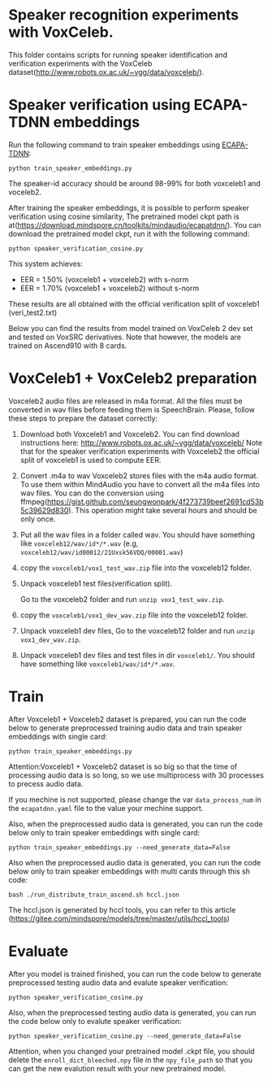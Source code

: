 # Speaker recognition experiments with VoxCeleb.
This folder contains scripts for running speaker identification and verification experiments with the VoxCeleb dataset(http://www.robots.ox.ac.uk/~vgg/data/voxceleb/).

# Speaker verification using ECAPA-TDNN embeddings
Run the following command to train speaker embeddings using [ECAPA-TDNN](https://arxiv.org/abs/2005.07143):

`python train_speaker_embeddings.py`

The speaker-id accuracy should be around 98-99% for both voxceleb1 and voceleb2.

After training the speaker embeddings, it is possible to perform speaker verification using cosine similarity, The pretrained model ckpt path is at(https://download.mindspore.cn/toolkits/mindaudio/ecapatdnn/). You can download the pretrained model ckpt, run it with the following command:

`python speaker_verification_cosine.py`

This system achieves:
- EER = 1.50% (voxceleb1 + voxceleb2) with s-norm
- EER = 1.70% (voxceleb1 + voxceleb2) without s-norm

These results are all obtained with the official verification split of voxceleb1 (veri\_test2.txt)

Below you can find the results from model trained on VoxCeleb 2 dev set and tested on VoxSRC derivatives. Note that however, the models are trained on Ascend910 with 8 cards.

# VoxCeleb1 + VoxCeleb2 preparation
Voxceleb2 audio files are released in m4a format. All the files must be converted in wav files before
feeding them is SpeechBrain. Please, follow these steps to prepare the dataset correctly:

1. Download both Voxceleb1 and Voxceleb2.
You can find download instructions here: http://www.robots.ox.ac.uk/~vgg/data/voxceleb/
Note that for the speaker verification experiments with Voxceleb2 the official split of voxceleb1 is used to compute EER.

2. Convert .m4a to wav
Voxceleb2 stores files with the m4a audio format. To use them within MindAudio you have to convert all the m4a files into wav files.
You can do the conversion using ffmpeg(https://gist.github.com/seungwonpark/4f273739beef2691cd53b5c39629d830). This operation might take several hours and should be only once.

2. Put all the wav files in a folder called wav. You should have something like `voxceleb12/wav/id*/*.wav` (e.g, `voxceleb12/wav/id00012/21Uxsk56VDQ/00001.wav`)

3. copy the `voxceleb1/vox1_test_wav.zip` file into the voxceleb12 folder.

4. Unpack voxceleb1 test files(verification split).

   Go to the voxceleb2 folder and run `unzip vox1_test_wav.zip`.

5. copy the `voxceleb1/vox1_dev_wav.zip` file into the voxceleb12 folder.

6. Unpack voxceleb1 dev files, Go to the voxceleb12 folder and run `unzip vox1_dev_wav.zip`.

7. Unpack voxceleb1 dev files and test files in dir `voxceleb1/`. You should have something like `voxceleb1/wav/id*/*.wav`.

# Train
After Voxceleb1 + Voxceleb2 dataset is prepared, you can run the code below to generate preprocessed training audio data and train speaker embeddings with single card:

`python train_speaker_embeddings.py`

Attention:Voxceleb1 + Voxceleb2 dataset is so big so that the time of processing audio data is so long, so we use multiprocess with 30 processes to precess audio data.

If you mechine is not supported, please change the var `data_process_num` in the `ecapatdnn.yaml` file to the value your mechine support.

Also, when the preprocessed audio data is generated, you can run the code below only to train speaker embeddings with single card:

`python train_speaker_embeddings.py --need_generate_data=False`

Also when the preprocessed audio data is generated, you can run the code below only to train speaker embeddings with multi cards through this sh code:

`bash ./run_distribute_train_ascend.sh hccl.json`

The hccl.json is generated by hccl tools, you can refer to this article (https://gitee.com/mindspore/models/tree/master/utils/hccl_tools)

# Evaluate
After you model is trained finished,  you can run the code below to generate preprocessed testing audio data and evalute speaker verification:

`python speaker_verification_cosine.py`

Also, when the preprocessed testing audio data is generated, you can run the code below only to evalute speaker verification:

`python speaker_verification_cosine.py --need_generate_data=False`

Attention, when you changed your pretrained model .ckpt file, you should delete the `enroll_dict_bleeched.npy` file in the `npy_file_path` so that you can get the
new evalution result with your new pretrained model.
